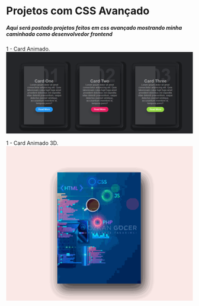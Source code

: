 <h1>Projetos com CSS Avançado</h1>
<h5>Aqui será postado projetos feitos em css avançado mostrando minha caminhada como desenvolvedor frontend</h5>

1 - Card Animado.
![](gif.gif)

1 - Card Animado 3D.
![](cardAnimado.gif)

